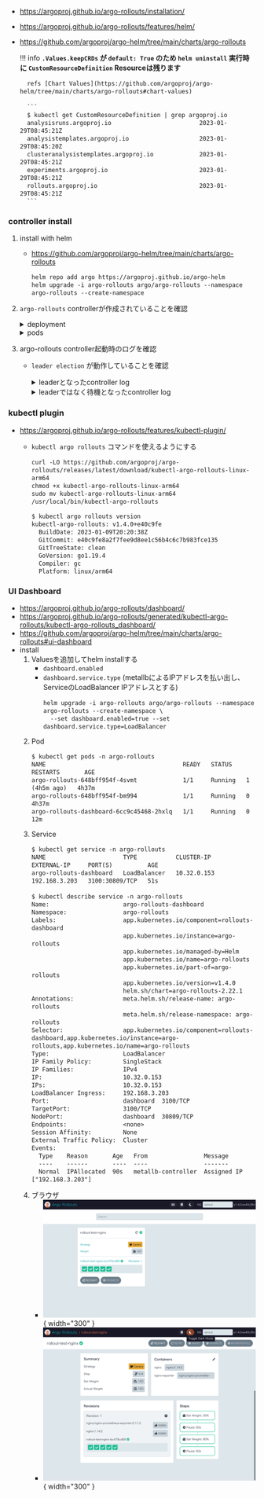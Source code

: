 
- https://argoproj.github.io/argo-rollouts/installation/
- https://argoproj.github.io/argo-rollouts/features/helm/
- https://github.com/argoproj/argo-helm/tree/main/charts/argo-rollouts

    !!! info
        **`.Values.keepCRDs` が `default: True` のため `helm uninstall` 実行時に `CustomResourceDefinition` Resourceは残ります**

        refs [Chart Values](https://github.com/argoproj/argo-helm/tree/main/charts/argo-rollouts#chart-values)

        ```
        $ kubectl get CustomResourceDefinition | grep argoproj.io
        analysisruns.argoproj.io                         2023-01-29T08:45:21Z
        analysistemplates.argoproj.io                    2023-01-29T08:45:20Z
        clusteranalysistemplates.argoproj.io             2023-01-29T08:45:21Z
        experiments.argoproj.io                          2023-01-29T08:45:21Z
        rollouts.argoproj.io                             2023-01-29T08:45:21Z
        ```

### controller install

1. install with helm
    - https://github.com/argoproj/argo-helm/tree/main/charts/argo-rollouts
        ```
        helm repo add argo https://argoproj.github.io/argo-helm
        helm upgrade -i argo-rollouts argo/argo-rollouts --namespace argo-rollouts --create-namespace
        ```

1. `argo-rollouts` controllerが作成されていることを確認

    <details><summary>deployment</summary>
    ```
    $ kubectl describe deployments -n argo-rollouts argo-rollouts
    Name:               argo-rollouts
    Namespace:          argo-rollouts
    CreationTimestamp:  Sun, 29 Jan 2023 17:45:21 +0900
    Labels:             app.kubernetes.io/component=rollouts-controller
                        app.kubernetes.io/instance=argo-rollouts
                        app.kubernetes.io/managed-by=Helm
                        app.kubernetes.io/name=argo-rollouts
                        app.kubernetes.io/part-of=argo-rollouts
                        app.kubernetes.io/version=v1.4.0
                        helm.sh/chart=argo-rollouts-2.22.1
    Annotations:        deployment.kubernetes.io/revision: 1
                        meta.helm.sh/release-name: argo-rollouts
                        meta.helm.sh/release-namespace: argo-rollouts
    Selector:           app.kubernetes.io/component=rollouts-controller,app.kubernetes.io/instance=argo-rollouts,app.kubernetes.io/name=argo-rollouts
    Replicas:           2 desired | 2 updated | 2 total | 2 available | 0 unavailable
    StrategyType:       Recreate
    MinReadySeconds:    0
    Pod Template:
      Labels:           app.kubernetes.io/component=rollouts-controller
                        app.kubernetes.io/instance=argo-rollouts
                        app.kubernetes.io/name=argo-rollouts
      Service Account:  argo-rollouts
      Containers:
       argo-rollouts:
        Image:       quay.io/argoproj/argo-rollouts:v1.4.0
        Ports:       8090/TCP, 8080/TCP
        Host Ports:  0/TCP, 0/TCP
        Args:
          --leader-elect
        Liveness:     http-get http://:healthz/healthz delay=30s timeout=10s period=20s #success=1 #failure=3
        Readiness:    http-get http://:metrics/metrics delay=15s timeout=4s period=5s #success=1 #failure=3
        Environment:  <none>
        Mounts:       <none>
      Volumes:        <none>
    Conditions:
      Type           Status  Reason
      ----           ------  ------
      Available      True    MinimumReplicasAvailable
      Progressing    True    NewReplicaSetAvailable
    OldReplicaSets:  <none>
    NewReplicaSet:   argo-rollouts-648bff954f (2/2 replicas created)
    Events:
      Type    Reason             Age   From                   Message
      ----    ------             ----  ----                   -------
      Normal  ScalingReplicaSet  118s  deployment-controller  Scaled up replica set argo-rollouts-648bff954f to 2
    ```
    </details>

    <details><summary>pods</summary>
    ```
    $ kubectl get pods -n argo-rollouts
    NAME                             READY   STATUS    RESTARTS   AGE
    argo-rollouts-648bff954f-4svmt   1/1     Running   0          4m22s
    argo-rollouts-648bff954f-bm994   1/1     Running   0          4m22s
    ```
    </details>

1. argo-rollouts controller起動時のログを確認
    - `leader election` が動作していることを確認
        <details><summary>leaderとなったcontroller log</summary>
        ```
        $ kubectl logs -n argo-rollouts argo-rollouts-648bff954f-4svmt
        time="2023-01-29T08:46:03Z" level=info msg="Argo Rollouts starting" version=v1.4.0+e40c9fe
        time="2023-01-29T08:46:03Z" level=info msg="Creating event broadcaster"
        time="2023-01-29T08:46:03Z" level=info msg="Setting up event handlers"
        time="2023-01-29T08:46:03Z" level=info msg="Setting up experiments event handlers"
        time="2023-01-29T08:46:03Z" level=info msg="Setting up analysis event handlers"
        time="2023-01-29T08:46:03Z" level=info msg="Leaderelection get id argo-rollouts-648bff954f-4svmt_01e7fcf9-d81e-4e6b-b311-15706341d8af"
        I0129 08:46:03.959656       1 leaderelection.go:248] attempting to acquire leader lease argo-rollouts/argo-rollouts-controller-lock...
        time="2023-01-29T08:46:03Z" level=info msg="Starting Healthz Server at 0.0.0.0:8080"
        time="2023-01-29T08:46:03Z" level=info msg="Starting Metric Server at 0.0.0.0:8090"
        I0129 08:46:03.999015       1 leaderelection.go:258] successfully acquired lease argo-rollouts/argo-rollouts-controller-lock
        time="2023-01-29T08:46:03Z" level=info msg="New leader elected: argo-rollouts-648bff954f-4svmt_01e7fcf9-d81e-4e6b-b311-15706341d8af"
        time="2023-01-29T08:46:03Z" level=info msg="I am the new leader: argo-rollouts-648bff954f-4svmt_01e7fcf9-d81e-4e6b-b311-15706341d8af"
        time="2023-01-29T08:46:03Z" level=info msg="Starting Controllers"
        time="2023-01-29T08:46:04Z" level=info msg="Waiting for controller's informer caches to sync"
        time="2023-01-29T08:46:04Z" level=info msg="Started controller"
        time="2023-01-29T08:46:04Z" level=info msg="Starting analysis workers"
        time="2023-01-29T08:46:04Z" level=info msg="Started 30 analysis workers"
        time="2023-01-29T08:46:04Z" level=info msg="Starting Experiment workers"
        time="2023-01-29T08:46:04Z" level=info msg="Started Experiment workers"
        time="2023-01-29T08:46:04Z" level=warning msg="Controller is running."
        time="2023-01-29T08:46:04Z" level=info msg="Starting Ingress workers"
        time="2023-01-29T08:46:04Z" level=info msg="Starting Service workers"
        time="2023-01-29T08:46:04Z" level=info msg="Started Ingress workers"
        time="2023-01-29T08:46:04Z" level=info msg="Started Service workers"
        time="2023-01-29T08:46:04Z" level=info msg="Starting Rollout workers"
        time="2023-01-29T08:46:04Z" level=info msg="Started rollout workers"
        ```
        </details>

        <details><summary>leaderではなく待機となったcontroller log</summary>
        ```
        $ kubectl logs -n argo-rollouts argo-rollouts-648bff954f-bm994
        time="2023-01-29T08:46:06Z" level=info msg="Argo Rollouts starting" version=v1.4.0+e40c9fe
        time="2023-01-29T08:46:07Z" level=info msg="Creating event broadcaster"
        time="2023-01-29T08:46:07Z" level=info msg="Setting up event handlers"
        time="2023-01-29T08:46:07Z" level=info msg="Setting up experiments event handlers"
        time="2023-01-29T08:46:07Z" level=info msg="Setting up analysis event handlers"
        time="2023-01-29T08:46:07Z" level=info msg="Leaderelection get id argo-rollouts-648bff954f-bm994_e3f2195c-58be-4086-8d08-1264405dcd59"
        I0129 08:46:07.397481       1 leaderelection.go:248] attempting to acquire leader lease argo-rollouts/argo-rollouts-controller-lock...
        time="2023-01-29T08:46:07Z" level=info msg="Starting Healthz Server at 0.0.0.0:8080"
        time="2023-01-29T08:46:07Z" level=info msg="Starting Metric Server at 0.0.0.0:8090"
        time="2023-01-29T08:46:07Z" level=info msg="New leader elected: argo-rollouts-648bff954f-4svmt_01e7fcf9-d81e-4e6b-b311-15706341d8af"
        ```
        </details>

### kubectl plugin

- https://argoproj.github.io/argo-rollouts/features/kubectl-plugin/
    - `kubectl argo rollouts` コマンドを使えるようにする
        ```
        curl -LO https://github.com/argoproj/argo-rollouts/releases/latest/download/kubectl-argo-rollouts-linux-arm64
        chmod +x kubectl-argo-rollouts-linux-arm64
        sudo mv kubectl-argo-rollouts-linux-arm64 /usr/local/bin/kubectl-argo-rollouts
        ```

        ```
        $ kubectl argo rollouts version
        kubectl-argo-rollouts: v1.4.0+e40c9fe
          BuildDate: 2023-01-09T20:20:38Z
          GitCommit: e40c9fe8a2f7fee9d8ee1c56b4c6c7b983fce135
          GitTreeState: clean
          GoVersion: go1.19.4
          Compiler: gc
          Platform: linux/arm64
        ```

### UI Dashboard

- https://argoproj.github.io/argo-rollouts/dashboard/
- https://argoproj.github.io/argo-rollouts/generated/kubectl-argo-rollouts/kubectl-argo-rollouts_dashboard/
- https://github.com/argoproj/argo-helm/tree/main/charts/argo-rollouts#ui-dashboard
- install
    1. Valuesを追加してhelm installする
        - `dashboard.enabled`
        - `dashboard.service.type` (metallbによるIPアドレスを払い出し、ServiceのLoadBalancer IPアドレスとする)
            ```
            helm upgrade -i argo-rollouts argo/argo-rollouts --namespace argo-rollouts --create-namespace \
              --set dashboard.enabled=true --set dashboard.service.type=LoadBalancer
            ```
    1. Pod
        ```
        $ kubectl get pods -n argo-rollouts
        NAME                                       READY   STATUS    RESTARTS       AGE
        argo-rollouts-648bff954f-4svmt             1/1     Running   1 (4h5m ago)   4h37m
        argo-rollouts-648bff954f-bm994             1/1     Running   0              4h37m
        argo-rollouts-dashboard-6cc9c45468-2hxlq   1/1     Running   0              12m
        ```
    1. Service
        ```
        $ kubectl get service -n argo-rollouts
        NAME                      TYPE           CLUSTER-IP    EXTERNAL-IP     PORT(S)          AGE
        argo-rollouts-dashboard   LoadBalancer   10.32.0.153   192.168.3.203   3100:30809/TCP   51s

        $ kubectl describe service -n argo-rollouts
        Name:                     argo-rollouts-dashboard
        Namespace:                argo-rollouts
        Labels:                   app.kubernetes.io/component=rollouts-dashboard
                                  app.kubernetes.io/instance=argo-rollouts
                                  app.kubernetes.io/managed-by=Helm
                                  app.kubernetes.io/name=argo-rollouts
                                  app.kubernetes.io/part-of=argo-rollouts
                                  app.kubernetes.io/version=v1.4.0
                                  helm.sh/chart=argo-rollouts-2.22.1
        Annotations:              meta.helm.sh/release-name: argo-rollouts
                                  meta.helm.sh/release-namespace: argo-rollouts
        Selector:                 app.kubernetes.io/component=rollouts-dashboard,app.kubernetes.io/instance=argo-rollouts,app.kubernetes.io/name=argo-rollouts
        Type:                     LoadBalancer
        IP Family Policy:         SingleStack
        IP Families:              IPv4
        IP:                       10.32.0.153
        IPs:                      10.32.0.153
        LoadBalancer Ingress:     192.168.3.203
        Port:                     dashboard  3100/TCP
        TargetPort:               3100/TCP
        NodePort:                 dashboard  30809/TCP
        Endpoints:                <none>
        Session Affinity:         None
        External Traffic Policy:  Cluster
        Events:
          Type    Reason       Age   From                Message
          ----    ------       ----  ----                -------
          Normal  IPAllocated  90s   metallb-controller  Assigned IP ["192.168.3.203"]
        ```
    1. ブラウザ
        - ![](argo-rollouts-dashboard_01.png){ width="300" }
        - ![](argo-rollouts-dashboard_02.png){ width="300" }





